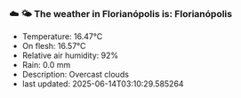 ### ☁️ 🌤️  The weather in Florianópolis is: Florianópolis

- Temperature: 16.47°C
- On flesh: 16.57°C
- Relative air humidity: 92%
- Rain: 0.0 mm
- Description: Overcast clouds
- last updated: 2025-06-14T03:10:29.585264
